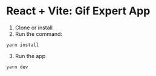 # React + Vite: Gif Expert App

1. Clone or install
2. Run the command:
```
yarn install
```

3. Run the app
```
yarn dev
```